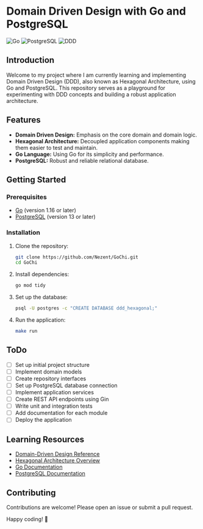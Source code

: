 # Domain Driven Design with Go and PostgreSQL

![Go](https://img.shields.io/badge/Go-1.16-blue) ![PostgreSQL](https://img.shields.io/badge/PostgreSQL-13-blue) ![DDD](https://img.shields.io/badge/DDD-Hexagonal%20Architecture-red)

## Introduction

Welcome to my project where I am currently learning and implementing Domain Driven Design (DDD), also known as Hexagonal Architecture, using Go and PostgreSQL. This repository serves as a playground for experimenting with DDD concepts and building a robust application architecture.

## Features

- **Domain Driven Design:** Emphasis on the core domain and domain logic.
- **Hexagonal Architecture:** Decoupled application components making them easier to test and maintain.
- **Go Language:** Using Go for its simplicity and performance.
- **PostgreSQL:** Robust and reliable relational database.

## Getting Started

### Prerequisites

- [Go](https://golang.org/doc/install) (version 1.16 or later)
- [PostgreSQL](https://www.postgresql.org/download/) (version 13 or later)

### Installation

1. Clone the repository:
    ```sh
    git clone https://github.com/Nezent/GoChi.git
    cd GoChi
    ```

2. Install dependencies:
    ```sh
    go mod tidy
    ```

3. Set up the database:
    ```sh
    psql -U postgres -c "CREATE DATABASE ddd_hexagonal;"
    ```

4. Run the application:
    ```sh
    make run
    ```

## ToDo

- [ ] Set up initial project structure
- [ ] Implement domain models
- [ ] Create repository interfaces
- [ ] Set up PostgreSQL database connection
- [ ] Implement application services
- [ ] Create REST API endpoints using Gin
- [ ] Write unit and integration tests
- [ ] Add documentation for each module
- [ ] Deploy the application

## Learning Resources

- [Domain-Driven Design Reference](https://www.domainlanguage.com/ddd/reference/)
- [Hexagonal Architecture Overview](https://alistair.cockburn.us/hexagonal-architecture/)
- [Go Documentation](https://golang.org/doc/)
- [PostgreSQL Documentation](https://www.postgresql.org/docs/)

## Contributing

Contributions are welcome! Please open an issue or submit a pull request.

<!-- ## License

This project is licensed under the MIT License. See the [LICENSE](LICENSE) file for details.

--- -->

Happy coding! 🚀
